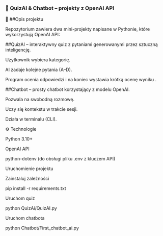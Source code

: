 ### 🧠 QuizAI & Chatbot – projekty z OpenAI API
📄 ##Opis projektu

Repozytorium zawiera dwa mini-projekty napisane w Pythonie, które wykorzystują OpenAI API:

##QuizAI – interaktywny quiz z pytaniami generowanymi przez sztuczną inteligencję.

Użytkownik wybiera kategorię.

AI zadaje kolejne pytania (A–D).

Program ocenia odpowiedzi i na koniec wystawia krótką ocenę wyniku .

##Chatbot – prosty chatbot korzystający z modelu OpenAI.

Pozwala na swobodną rozmowę.

Uczy się kontekstu w trakcie sesji.

Działa w terminalu (CLI).

⚙️ Technologie

Python 3.10+

OpenAI API

python-dotenv (do obsługi pliku .env z kluczem API)

Uruchomienie projektu

Zainstaluj zależności

pip install -r requirements.txt


Uruchom quiz

python QuizAi/QuizAI.py


Uruchom chatbota

python Chatbot/First_chatbot_ai.py
